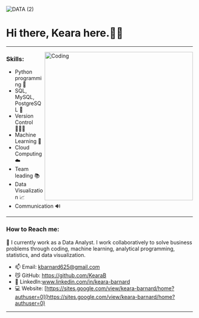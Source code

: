 
![DATA (2)](https://github.com/KearaB/KearaB/assets/100834626/2ccf11e1-786f-46f7-8b0a-4fa46f7d7e9a)


# Hi there,  Keara here.👋🏻
---

<img align="right" alt="Coding" width="400" src="https://i.pinimg.com/originals/e4/26/70/e426702edf874b181aced1e2fa5c6cde.gif">


### Skills: 
* Python programming 🐍
* SQL, MySQL, PostgreSQL 🐬
* Version Control 👩🏻‍💻
* Machine Learning 🤖
* Cloud Computing ☁️
* Team leading 📚
* Data Visualization 📈
* Communication 🔊

---
### How to Reach me: 

🌱 I currently work as a Data Analyst. I work collaboratively to solve business problems through coding, machine learning, analytical programming, statistics, and data visualization.  

- 📫 Email: kbarnard625@gmail.com 
- 😼 GitHub: https://github.com/KearaB
- 🔗 LinkedIn:www.linkedin.com/in/keara-barnard
- 💻 Website: [https://sites.google.com/view/keara-barnard/home?authuser=0](https://sites.google.com/view/keara-barnard/home?authuser=0)


---



